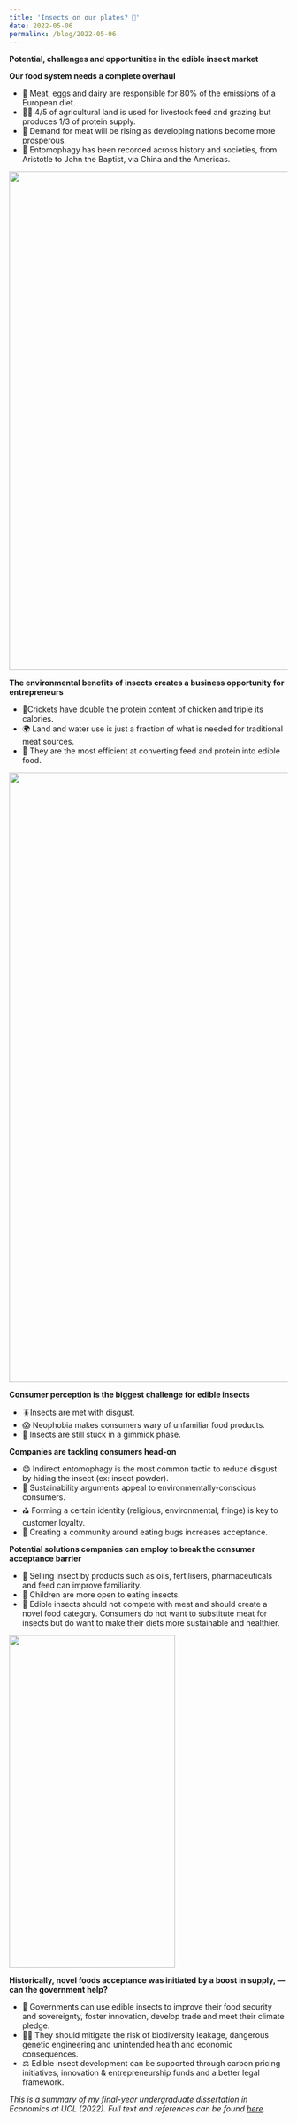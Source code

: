 ```yaml
---
title: 'Insects on our plates? 🐛'
date: 2022-05-06
permalink: /blog/2022-05-06
---
```


**Potential, challenges and opportunities in the edible insect market**


**Our food system needs a complete overhaul**

- 🐄 Meat, eggs and dairy are responsible for 80% of the emissions of a European diet.
- 👩‍🌾 4/5 of agricultural land is used for livestock feed and grazing but produces 1/3 of protein supply.
- 🥩 Demand for meat will be rising as developing nations become more prosperous.
- 🏰 Entomophagy has been recorded across history and societies, from Aristotle to John the Baptist, via China and the Americas.


<img src="/images/blog/dissertation/visualisation_24.png" width="600" height="900" />


**The environmental benefits of insects creates a business opportunity for entrepreneurs**

- 🦗Crickets have double the protein content of chicken and triple its calories.
- 🌍 Land and water use is just a fraction of what is needed for traditional meat sources.
- 💪 They are the most efficient at converting feed and protein into edible food.


<img src="/images/blog/dissertation/visualisation_28.png" width="700" height="1100" />


**Consumer perception is the biggest challenge for edible insects**

- 🪳Insects are met with disgust.
- 😱 Neophobia makes consumers wary of unfamiliar food products.
- 🎁 Insects are still stuck in a gimmick phase.

**Companies are tackling consumers head-on**

- 😋 Indirect entomophagy is the most common tactic to reduce disgust by hiding the insect (ex: insect powder).
- 🌿 Sustainability arguments appeal to environmentally-conscious consumers.
- ⛪ Forming a certain identity (religious, environmental, fringe) is key to customer loyalty.
- 👫 Creating a community around eating bugs increases acceptance.

**Potential solutions companies can employ to break the consumer acceptance barrier**

- 💊 Selling insect by products such as oils, fertilisers, pharmaceuticals and feed can improve familiarity.
- 👶 Children are more open to eating insects.
- 🔑 Edible insects should not compete with meat and should create a novel food category.  Consumers do not want to substitute meat for insects but do want to make their diets more sustainable and healthier.


<img src="/images/blog/dissertation/mantis.jpeg" width="300" height="600" />


**Historically, novel foods acceptance was initiated by a boost in supply, — can the government help?**

- 🔬 Governments can use edible insects to improve their food security and sovereignty, foster innovation, develop trade and meet their climate pledge.
- 👩‍🔬 They should mitigate the risk of biodiversity leakage, dangerous genetic engineering and unintended health and economic consequences.
- ⚖️ Edible insect development can be supported through carbon pricing initiatives, innovation & entrepreneurship funds and a better legal framework.


*This is a summary of my final-year undergraduate dissertation in Economics at UCL (2022). Full text and references can be found [here](https://student-journals.ucl.ac.uk/UJE/article/id/1383/).*
